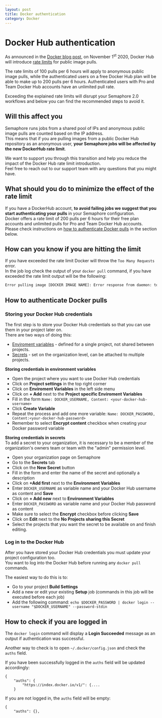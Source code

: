 ```yaml
---
layout: post
title: Docker authentication
category: Docker
---
```


# Docker Hub authentication

As announced in the [Docker blog post](https://www.docker.com/blog/scaling-docker-to-serve-millions-more-developers-network-egress/), on November 1<sup>st</sup> 2020, Docker Hub will introduce [rate limits](https://docs.docker.com/docker-hub/download-rate-limit/) for public image pulls.  

The rate limits of 100 pulls per 6 hours will apply to anonymous public image pulls, while the authenticated users on a free Docker Hub plan will be able to make up to 200 pulls per 6 hours. Authenticated users with Pro and Team Docker Hub accounts have an unlimited pull rate.  

Exceeding the explained rate limits will disrupt your Semaphore 2.0 workflows and below you can find the recommended steps to avoid it.  

## Will this affect you
Semaphore runs jobs from a shared pool of IPs and anonymous public image pulls are counted based on the IP address.  
This means that if you are pulling images from a public Docker Hub repository as an anonymous user, **your Semaphore jobs will be affected by the new DockerHub rate limit**.  

We want to support you through this transition and help you reduce the impact of the Docker Hub rate limit introduction.  
Feel free to reach out to our support team with any questions that you might have.  

## What should you do to minimize the effect of the rate limit   
If you have a DockerHub account, **to avoid failing jobs we suggest that you start authenticating your pulls** in your Semaphore configuration.  
Docker offers a rate limit of 200 pulls per 6 hours for their free plan accounts and unlimited pulls for Pro and Team Docker Hub accounts.  
Please check instructions on [how to authenticate Docker pulls](#how-to-authenticate-Docker-pulls) in the section below.  

## How can you know if you are hitting the limit  
If you have exceeded the rate limit Docker will throw the `Too Many Requests` error.  
In the job log check the output of your `docker pull` command, if you have exceeded the rate limit output will be the following:  
```bash
Error pulling image [DOCKER IMAGE NAME]: Error response from daemon: toomanyrequests: Too Many Requests.`
```

## How to authenticate Docker pulls  
### Storing your Docker Hub credentials  
The first step is to store your Docker Hub credentials so that you can use them in your project later on.  
There are two ways of doing this:  
- [Enviroment variables](/docs/exporting-environment-variables.html) - defined for a single project, not shared between projects.  
- [Secrets](/docs/secrets.html) - set on the organization level, can be attached to multiple projects.  

**Storing credentials in environment variables**  

- Open the project where you want to use Docker Hub credentials  
- Click on **Project settings** in the top right corner  
- Click on **Enviroment Variables** in the left side menu  
- Click on **+ Add** next to the **Project specific Enviroment Variables**  
- Fill in the form `Name: DOCKER_USERNAME, Content: <your-docker-hub-username>`  
- Click **Create Variable**  
- Repeat the process and add one more variable: `Name: DOCKER_PASSWORD, Content:<your-docker-hub-password>`  
- Remember to select **Encrypt content** checkbox when creating your Docker password variable  

**Storing credentials in secrets**  
To add a secret to your organization, it is necessary to be a member of the organization's owners team or team with the "admin" permission level.  

- Open your organization page on Semaphore  
- Go to the **Secrets** tab  
- Click on the **New Secret** button  
- Fill in the form and enter the name of the secret and optionally a description  
- Click on **+Add first** next to the **Environment Variables**  
- Enter `DOCKER_USERNAME` as variable name and your Docker Hub username as content and **Save**  
- Click on **+ Add new** next to **Environment Variables**  
- Enter `DOCKER_PASSWORD` as variable name and your Docker Hub password as content  
- Make sure to select the **Encrypt** checkbox before clicking **Save**  
- Click on **Edit** next to the **No Projects sharing this Secret**  
- Select the projects that you want the secret to be available on and finish editing.  

### Log in to the Docker Hub
After you have stored your Docker Hub credentials you must update your project configuration too.  
You want to log into the Docker Hub before running any `docker pull` commands. 

The easiest way to do this is to:  
- Go to your project **Build Settings**  
- Add a new or edit your existing **Setup** job (commands in this job will be executed before each job)  
- Add the following command: `echo $DOCKER_PASSWORD | docker login --username "$DOCKER_USERNAME" --password-stdin`  

## How to check if you are logged in
The `docker login` command will display a **Login Succeeded** message as an output if authentication was successful. 

Another way to check is to open `~/.docker/config.json` and check the `auths` field. 

If you have been successfully logged in the `auths` field will be updated accordingly:
```
{
	"auths": {
		"https://index.docker.io/v1/": {....
    }
```

If you are not logged in, the `auths` field will be empty:
```
{
	"auths": {},
```
